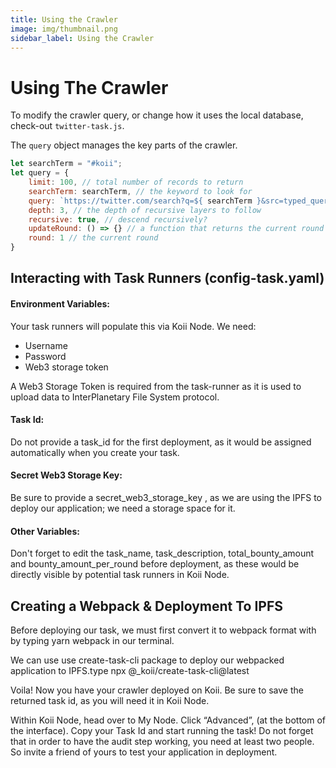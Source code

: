 ```yaml
---
title: Using the Crawler
image: img/thumbnail.png
sidebar_label: Using the Crawler
---
```


# Using The Crawler

To modify the crawler query, or change how it uses the local database, check-out `twitter-task.js`.

The `query` object manages the key parts of the crawler.

```javascript
let searchTerm = "#koii";
let query = {
    limit: 100, // total number of records to return
    searchTerm: searchTerm, // the keyword to look for
    query: `https://twitter.com/search?q=${ searchTerm }&src=typed_query`, // the query string (including said keyword)
    depth: 3, // the depth of recursive layers to follow
    recursive: true, // descend recursively?
    updateRound: () => {} // a function that returns the current round
    round: 1 // the current round
}
```

## Interacting with Task Runners (config-task.yaml)

#### Environment Variables:

Your task runners will populate this via Koii Node. We need:

- Username
- Password
- Web3 storage token

A Web3 Storage Token is required from the task-runner as it is used to upload data to InterPlanetary File System protocol.

#### Task Id:

Do not provide a task_id for the first deployment, as it would be assigned automatically when you create your task.

#### Secret Web3 Storage Key:

Be sure to provide a secret_web3_storage_key , as we are using the IPFS to deploy our application; we need a storage space for it.

#### Other Variables:

Don't forget to edit the task_name, task_description, total_bounty_amount and bounty_amount_per_round before deployment, as these would be directly visible by potential task runners in Koii Node.

## Creating a Webpack & Deployment To IPFS
Before deploying our task, we must first convert it to webpack format with by typing yarn webpack in our terminal.

We can use use create-task-cli package to deploy our webpacked application to IPFS.type npx @\_koii/create-task-cli@latest

Voila! Now you have your crawler deployed on Koii. Be sure to save the returned task id, as you will need it in Koii Node.

Within Koii Node, head over to My Node. Click “Advanced”, (at the bottom of the interface). Copy your Task Id and start running the task! Do not forget that in order to have the audit step working, you need at least two people. So invite a friend of yours to test your application in deployment.
